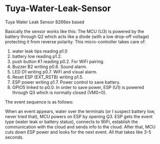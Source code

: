 # Tuya-Water-Leak-Sensor
Tuya Water Leak Sensor 8266ex based

Basically the sensor works like this:
The MCU (U3) is powered by the battery through Q2 which acts like a diode (with a low drop-off voltage) protecting it from reverse polarity.
This micro-controller takes care of:
  1. water leak tips reading p1.0
  1. battery low reading p1.2. 
  1. push button K1 reading p0.2. For WiFi pairing.
  1. Buzzer B2 writing p0.6. Sound alarm.
  1. LED D1 writing p0.7. WiFi and visual alarm.
  1. Reset ESP (EXT_RSTB) writing p1.5.
  1. ESP power writing p1.7. Power control to save battery.
  1. GPIO5 linked to p0.0.
  In order to save power, ESP (U1) is powered through Q3 which is normally closed (VM0=0).

The event sequence is as follows:

When an event appears, water over the terminals (or I suspect battery low, never tried that), 
MCU powers on ESP by opening Q3. 
ESP gets the event type (water leak or battery status), 
connects to WiFi, establish the communication with the cloud and sends info to the cloud. 
After that, MCU cuts down ESP power and looks for the next event.
All that takes like 3-5 seconds.


